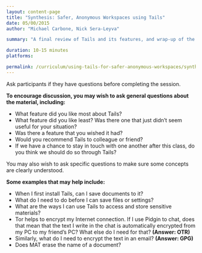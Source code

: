 ```yaml
---
layout: content-page
title: "Synthesis: Safer, Anonymous Workspaces using Tails"
date: 05/00/2015
author: "Michael Carbone, Nick Sera-Leyva"

summary: "A final review of Tails and its features, and wrap-up of the Safer, Anonymous Workspaces using Tails session module."

duration: 10-15 minutes
platforms:

permalink: /curriculum/using-tails-for-safer-anonymous-workspaces/synthesis/
---
```


Ask participants if they have questions before completing the session.

**To encourage discussion, you may wish to ask general questions about the material, including:**

- What feature did you like most about Tails?
- What feature did you like least? Was there one that just didn’t seem useful for your situation?
- Was there a feature that you wished it had?
- Would you recommend Tails to colleague or friend?
- If we have a chance to stay in touch with one another after this class, do you think we should do so through Tails?

You may also wish to ask specific questions to make sure some concepts are clearly understood.

**Some examples that may help include:**

- When I first install Tails, can I save documents to it?
- What do I need to do before I can save files or settings?
- What are the ways I can use Tails to access and store sensitive materials?
- Tor helps to encrypt my Internet connection. If I use Pidgin to chat, does that mean that the text I write in the chat is automatically encrypted from my PC to my friend’s PC? What else do I need for that? **(Answer: OTR)**
- Similarly, what do I need to encrypt the text in an email? **(Answer: GPG)**
- Does MAT erase the name of a document?
